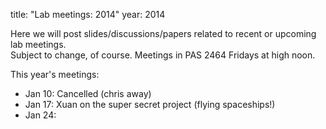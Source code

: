 title: "Lab meetings: 2014"
year: 2014

Here we will post slides/discussions/papers related to recent or upcoming lab meetings.  
Subject to change, of course.  Meetings in PAS 2464 Fridays at high noon.

This year's meetings:

- Jan 10: Cancelled (chris away)
- Jan 17: Xuan on the super secret project (flying spaceships!)
- Jan 24: 
